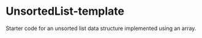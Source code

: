 # UnsortedList-template
Starter code for an unsorted list data structure implemented using an array.
